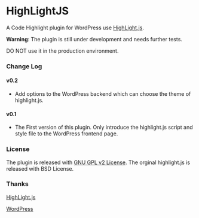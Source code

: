 # HighLightJS
A Code Highlight plugin for WordPress use [HighLight.js](https://highlightjs.org/).

**Warning**: The plugin is still under development and needs further tests. 

DO NOT use it in the production environment.

### Change Log

#### v0.2

* Add options to the WordPress backend which can choose the theme of highlight.js.

#### v0.1

* The First version of this plugin. Only introduce the highlight.js script and style file to the WordPress frontend page.

### License

The plugin is released with [GNU GPL v2 License](https://www.gnu.org/licenses/gpl-2.0.html). The orginal highlight.js is released with BSD License.

### Thanks

[HighLight.js](https://highlightjs.org/)

[WordPress](https://wordpress.org)